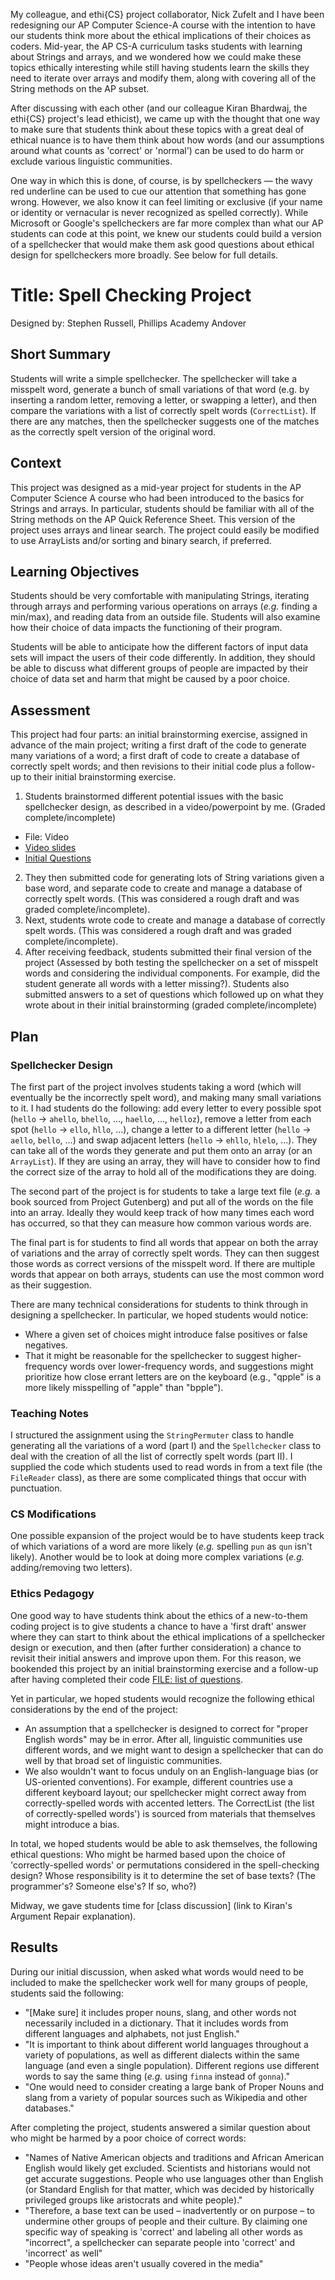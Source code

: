 My colleague, and ethi{CS} project collaborator, Nick Zufelt and I have been redesigning our AP Computer Science-A course with the intention to have our students think more about the ethical implications of their choices as coders. Mid-year, the AP CS-A curriculum tasks students with learning about Strings and arrays, and we wondered how we could make these topics ethically interesting while still having students learn the skills they need to iterate over arrays and modify them, along with covering all of the String methods on the AP subset.

After discussing with each other (and our colleague Kiran Bhardwaj, the ethi{CS} project's lead ethicist), we came up with the thought that one way to make sure that students think about these topics with a great deal of ethical nuance is to have them think about how words (and our assumptions around what counts as 'correct' or 'normal') can be used to do harm or exclude various linguistic communities.

One way in which this is done, of course, is by spellcheckers — the wavy red underline can be used to cue our attention that something has gone wrong. However, we also know it can feel limiting or exclusive (if your name or identity or vernacular is never recognized as spelled correctly).  While Microsoft or Google's spellcheckers are far more complex than what our AP students can code at this point, we knew our students could build a version of a spellchecker that would make them ask good questions about ethical design for spellcheckers more broadly. See below for full details.

# Title: Spell Checking Project
Designed by: Stephen Russell, Phillips Academy Andover

## Short Summary
Students will write a simple spellchecker.  The spellchecker will take a misspelt word, generate a bunch of small variations of that word (e.g. by inserting a random letter, removing a letter, or swapping a letter), and then compare the variations with a list of correctly spelt words (`CorrectList`).  If there are any matches, then the spellchecker suggests one of the matches as the correctly spelt version of the original word.

## Context
This project was designed as a mid-year project for  students in the AP Computer Science A course who had been introduced to the basics for Strings and arrays. In particular, students should be familiar with all of the String methods on the AP Quick Reference Sheet.  This version of the project uses arrays and linear search. The project could easily be modified to use ArrayLists and/or sorting and binary search, if preferred.

## Learning Objectives
Students should be very comfortable with manipulating Strings, iterating through arrays and performing various operations on arrays (_e.g._ finding a min/max), and reading data from an outside file.  Students will also examine how their choice of data impacts the functioning of their program.

Students will be able to anticipate how the different factors of input data sets will impact the users of their code differently.  In addition, they should be able to discuss what different groups of people are impacted by their choice of data set and harm that might be caused by a poor choice.

## Assessment
This project had four parts: an initial brainstorming exercise, assigned in advance of the main project; writing a first draft of the code to generate many variations of a word; a first draft of code to create a database of correctly spelt words; and then revisions to their initial code plus a follow-up to their initial brainstorming exercise.

1. Students brainstormed different potential issues with the basic spellchecker design, as described in a video/powerpoint by me. (Graded complete/incomplete)
  * File: Video
  * [Video slides](https://github.com/the-ethiCS-project/spellchecker_assignment/blob/main/Spellchecking.pptx)
  * [Initial Questions](https://github.com/the-ethiCS-project/spellchecker_assignment/blob/main/SCProjectQuestions.pdf)
2. They then submitted code for generating lots of String variations given a base word, and separate code to create and manage a database of correctly spelt words. (This was considered a rough draft and was graded complete/incomplete).
3. Next, students wrote code to create and manage a database of correctly spelt words. (This was considered a rough draft and was graded complete/incomplete).
4. After receiving feedback, students submitted their final version of the project (Assessed by both testing the spellchecker on a set of misspelt words and considering the individual components.  For example, did the student generate all words with a letter missing?). Students also submitted answers to a set of questions which followed up on what they wrote about in their initial brainstorming (graded complete/incomplete)

## Plan
### Spellchecker Design
The first part of the project involves students taking a word (which will eventually be the incorrectly spelt word), and making many small variations to it.  I had students do the following: add every letter to every possible spot (`hello` -> `ahello`, `bhello`, ..., `haello`, ..., `helloz`), remove a letter from each spot (`hello` -> `ello`, `hllo`, ...), change a letter to a different letter (`hello` -> `aello`, `bello`, ...) and swap adjacent letters (`hello` -> `ehllo`, `hlelo`, ...).  They can take all of the words they generate and put them onto an array (or an `ArrayList`).  If they are using an array, they will have to consider how to find the correct size of the array to hold all of the modifications they are doing.

The second part of the project is for students to take a large text file (_e.g._ a book sourced from Project Gutenberg) and put all of the words on the file into an array.  Ideally they would keep track of how many times each word has occurred, so that they can measure how common various words are.

The final part is for students to find all words that appear on both the array of variations and the array of correctly spelt words.  They can then suggest those words as correct versions of the misspelt word.  If there are multiple words that appear on both arrays, students can use the most common word as their suggestion.

There are many technical considerations for students to think through in designing a spellchecker. In particular, we hoped students would notice:

* Where a given set of choices might introduce false positives or false negatives.
* That it might be reasonable for the spellchecker to suggest higher-frequency words over lower-frequency words, and suggestions might prioritize how close errant letters are on the keyboard (e.g., "qpple" is a more likely misspelling of "apple" than "bpple").

### Teaching Notes
I structured the assignment using the `StringPermuter` class to handle generating all the variations of a word (part I) and the `Spellchecker` class to deal with the creation of all the list of correctly spelt words (part II).  I supplied the code which students used to read words in from a text file (the `FileReader` class), as there are some complicated things that occur with punctuation.

### CS Modifications
One possible expansion of the project would be to have students keep track of which variations of a word are more likely (_e.g._ spelling `pun` as `qun` isn't likely).  Another would be to look at doing more complex variations (_e.g._ adding/removing two letters).

### Ethics Pedagogy
One good way to have students think about the ethics of a new-to-them coding project is to give students a chance to have a 'first draft' answer where they can start to think about the ethical implications of a spellchecker design or execution, and then (after further consideration) a chance to revisit their initial answers and improve upon them. For this reason, we bookended this project by an initial brainstorming exercise and a follow-up after having completed their code [FILE: list of questions](https://github.com/the-ethiCS-project/spellchecker_assignment/blob/main/SCProjectQuestions.pdf).

Yet in particular, we hoped students would recognize the following ethical considerations by the end of the project:
* An assumption that a spellchecker is designed to correct for "proper English words" may be in error. After all, linguistic communities use different words, and we might want to design a spellchecker that can do well by that broad set of linguistic communities.
* We also wouldn't want to focus unduly on an English-language bias (or US-oriented conventions). For example, different countries use a different keyboard layout; our spellchecker might correct away from correctly-spelled words with accented letters.
The CorrectList (the list of correctly-spelled words') is sourced from materials that themselves might introduce a bias.

In total, we hoped students would be able to ask themselves, the following ethical questions:
Who might be harmed based upon the choice of 'correctly-spelled words' or permutations considered in the spell-checking design?
Whose responsibility is it to determine the set of base texts? (The programmer's? Someone else's? If so, who?)

Midway, we gave students time for [class discussion] (link to Kiran's Argument Repair explanation).

## Results
During our initial discussion, when asked what words would need to be included to make the spellchecker work well for many groups of people, students said the following:

* "[Make sure] it includes proper nouns, slang, and other words not necessarily included in a dictionary. That it includes words from different languages and alphabets, not just English."
* "It is important to think about different world languages throughout a variety of populations, as well as different dialects within the same language (and even a single population). Different regions use different words to say the same thing (_e.g._ using `finna` instead of `gonna`)."
* "One would need to consider creating a large bank of Proper Nouns and slang from a variety of popular sources such as Wikipedia and other databases."

After completing the project, students answered a similar question about who might be harmed by a poor choice of correct words:

* "Names of Native American objects and traditions and African American English would likely get excluded. Scientists and historians would not get accurate suggestions. People who use languages other than English (or Standard English for that matter, which was decided by historically privileged groups like aristocrats and white people)."
* "Therefore, a base text can be used – inadvertently or on purpose – to undermine other groups of people and their culture. By claiming one specific way of speaking is 'correct' and labeling all other words as "incorrect", a spellchecker can separate people into 'correct' and 'incorrect' as well"
* "People whose ideas aren't usually covered in the media"
